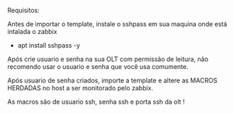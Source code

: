 Requisitos:

 Antes de importar o template, instale o sshpass em sua maquina onde está intalada o zabbix 
* apt install sshpass -y

 Após crie usuario e senha na sua OLT com permissão de leitura, não recomendo usar o usuario e senha que você usa comumente.
  
 Após usuario de senha criados, importe a template e altere as MACROS HERDADAS no host a ser monitorado pelo zabbix.

 As macros são de usuario ssh, senha ssh e porta ssh da olt !

